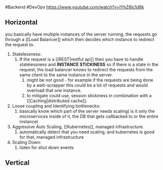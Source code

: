 #Backend #DevOps
https://www.youtube.com/watch?v=IYhZ6Ic1d8k
## Horizontal 
you basically have multiple instances of the server running,
the requests go through a [[Load Balancer]] which then decides which instance to redirect the request to. 
1. Statelessness: 
	1. If the request is a [[REST|restful api]] then you have to handle statelessness and **INSTANCE STICKINESS** so if there is a state in the request, the load balancer knows to redirect the requests from the same client to the same instance in the server. 
		1. might be not good - for example if the requests are being done by a web-scrapper this could be a lot of requests and would overload that one instance.
		2. to mitigate could use, session stickiness in combination with a [[Caching|distributed cache]].
2. Loose coupling and Identifying bottlenecks: 
	1. basically know which part of the server needs scaling( is it only the microservices inside of it, the DB that gets callbacked to or the entire instance)
3. Aggressive Auto Scaling, [[Kubernetes]], managed infrastructure.
	1. automatically detect that you need scaling, and kubernetes is good for that, managed infrastructure
4. Scaling Down:
	1. listen for shut down events
## Vertical